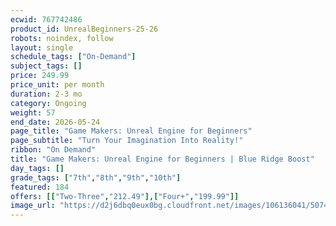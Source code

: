 ```yaml
---
ecwid: 767742486
product_id: UnrealBeginners-25-26
robots: noindex, follow
layout: single
schedule_tags: ["On-Demand"]
subject_tags: []
price: 249.99
price_unit: per month
duration: 2-3 mo
category: Ongoing
weight: 57
end_date: 2026-05-24
page_title: "Game Makers: Unreal Engine for Beginners"
page_subtitle: "Turn Your Imagination Into Reality!"
ribbon: "On Demand"
title: "Game Makers: Unreal Engine for Beginners | Blue Ridge Boost"
day_tags: []
grade_tags: ["7th","8th","9th","10th"]
featured: 184
offers: [["Two-Three","212.49"],["Four+","199.99"]]
image_url: "https://d2j6dbq0eux0bg.cloudfront.net/images/106136041/5074948957.jpg"
---
```

